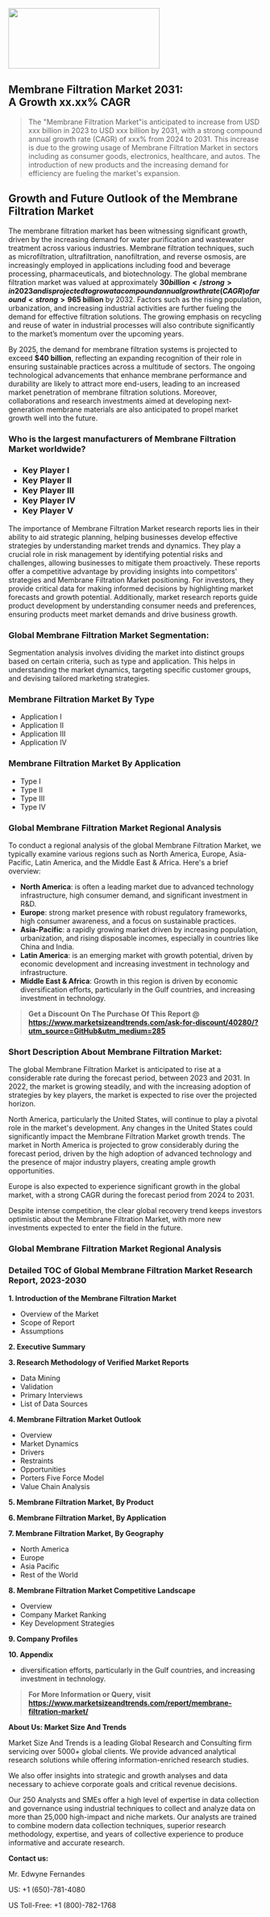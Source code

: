 <img src="https://100x100musica.es/wp-content/uploads/2024/12/Verified-Market-Reports-4-300x120.jpg" alt="" width="300" height="120" class="alignnone size-medium wp-image-100382" /><h2>Membrane Filtration Market 2031: A&nbsp;Growth&nbsp;xx.xx% CAGR</h2><blockquote id="" class="">The "Membrane Filtration Market"is anticipated to increase from USD xxx billion in 2023 to USD xxx billion by 2031, with a strong compound annual growth rate (CAGR) of xxx% from 2024 to 2031. This increase is due to the growing usage of Membrane Filtration Market in sectors including as consumer goods, electronics, healthcare, and autos. The introduction of new products and the increasing demand for efficiency are fueling the market's expansion.</blockquote><p><h2>Growth and Future Outlook of the Membrane Filtration Market</h2><p>The membrane filtration market has been witnessing significant growth, driven by the increasing demand for water purification and wastewater treatment across various industries. Membrane filtration techniques, such as microfiltration, ultrafiltration, nanofiltration, and reverse osmosis, are increasingly employed in applications including food and beverage processing, pharmaceuticals, and biotechnology. The global membrane filtration market was valued at approximately <strong>$30 billion</strong> in 2023 and is projected to grow at a compound annual growth rate (CAGR) of around <strong>9%</strong> from 2024 to 2032.</p><p>Several factors contribute to this robust growth trajectory. The increasing concerns regarding water scarcity and the need for sustainable water management solutions are prompting industries to adopt advanced filtration technologies. Furthermore, stringent regulatory requirements regarding water quality and the growing awareness of health benefits associated with clean water are expected to drive further market expansion. Innovations in membrane technology, aimed at enhancing efficiency and reducing costs, also play a critical role in propelling market growth.</p><p><strong></strong></p><p>In terms of market size forecasts, the membrane filtration market is expected to reach approximately <strong>$65 billion</strong> by 2032. Factors such as the rising population, urbanization, and increasing industrial activities are further fueling the demand for effective filtration solutions. The growing emphasis on recycling and reuse of water in industrial processes will also contribute significantly to the market’s momentum over the upcoming years.</p><p>By 2025, the demand for membrane filtration systems is projected to exceed <strong>$40 billion</strong>, reflecting an expanding recognition of their role in ensuring sustainable practices across a multitude of sectors. The ongoing technological advancements that enhance membrane performance and durability are likely to attract more end-users, leading to an increased market penetration of membrane filtration solutions. Moreover, collaborations and research investments aimed at developing next-generation membrane materials are also anticipated to propel market growth well into the future.</p></p><h3 id="" class="">Who is the largest manufacturers of&nbsp;Membrane Filtration Market worldwide?</h3><h3 class=""><p><ul><li>Key Player I </li><li> Key Player II </li><li> Key Player III </li><li> Key Player IV </li><li> Key Player V</li></ul></p></h3><p id="ember58" class="ember-view reader-text-block__paragraph">The importance of&nbsp;Membrane Filtration Market research reports lies in their ability to aid strategic planning, helping businesses develop effective strategies by understanding market trends and dynamics. They play a crucial role in risk management by identifying potential risks and challenges, allowing businesses to mitigate them proactively. These reports offer a competitive advantage by providing insights into competitors' strategies and Membrane Filtration Market positioning. For investors, they provide critical data for making informed decisions by highlighting market forecasts and growth potential. Additionally, market research reports guide product development by understanding consumer needs and preferences, ensuring products meet market demands and drive business growth.</p><h3 id="" class="">Global&nbsp;Membrane Filtration Market Segmentation:</h3><p id="" class="">Segmentation analysis involves dividing the market into distinct groups based on certain criteria, such as type and application. This helps in understanding the market dynamics, targeting specific customer groups, and devising tailored marketing strategies.</p><h3 id="" class="">Membrane Filtration Market&nbsp;By Type</h3><p><p><ul><li>Application I </li><li> Application II </li><li> Application III </li><li> Application IV</p></li></ul></p></p><h3 id="" class="">Membrane Filtration Market&nbsp;By Application</h3><p class=""><p><ul><li>Type I </li><li> Type II </li><li> Type III </li><li> Type IV</li></ul></p></p><h3 id="" class="">Global Membrane Filtration Market Regional Analysis</h3><p id="" class="">To conduct a regional analysis of the global Membrane Filtration Market, we typically examine various regions such as North America, Europe, Asia-Pacific, Latin America, and the Middle East &amp; Africa. Here's a brief overview:</p><ul><li><strong>North America</strong>: is often a leading market due to advanced technology infrastructure, high consumer demand, and significant investment in R&amp;D.</li><li><strong>Europe</strong>: strong market presence with robust regulatory frameworks, high consumer awareness, and a focus on sustainable practices.</li><li><strong>Asia-Pacific</strong>: a rapidly growing market driven by increasing population, urbanization, and rising disposable incomes, especially in countries like China and India.</li><li><strong>Latin America</strong>: is an emerging market with growth potential, driven by economic development and increasing investment in technology and infrastructure.</li><li><strong>Middle East &amp; Africa</strong>: Growth in this region is driven by economic diversification efforts, particularly in the Gulf countries, and increasing investment in technology.</li></ul><blockquote id="" class=""><strong>Get a Discount On The Purchase Of This Report @ <a href="https://www.marketsizeandtrends.com/download-sample/40280/?utm_source=GitHub&utm_medium=285" target="_blank">https://www.marketsizeandtrends.com/ask-for-discount/40280/?utm_source=GitHub&utm_medium=285</a></strong></blockquote><h3>Short Description About Membrane Filtration Market:</h3><p id="ember58" class="ember-view reader-text-block__paragraph">The global&nbsp;Membrane Filtration Market&nbsp;is anticipated to rise at a considerable rate during the forecast period, between 2023 and 2031. In 2022, the market is growing steadily, and with the increasing adoption of strategies by key players, the market is expected to rise over the projected horizon.</p><p id="ember59" class="ember-view reader-text-block__paragraph">North America, particularly the United States, will continue to play a pivotal role in the market's development. Any changes in the United States could significantly impact the&nbsp;Membrane Filtration Market&nbsp;growth trends. The market in North America is projected to grow considerably during the forecast period, driven by the high adoption of advanced technology and the presence of major industry players, creating ample growth opportunities.</p><p id="ember60" class="ember-view reader-text-block__paragraph">Europe is also expected to experience significant growth in the global market, with a strong CAGR during the forecast period from 2024 to 2031.</p><p id="ember61" class="ember-view reader-text-block__paragraph">Despite intense competition, the clear global recovery trend keeps investors optimistic about the&nbsp;Membrane Filtration Market, with more new investments expected to enter the field in the future.</p><h3 id="" class="">Global Membrane Filtration Market Regional Analysis</h3><h3 id="" class="">Detailed TOC of Global Membrane Filtration Market Research Report, 2023-2030</h3><p id="" class=""><strong>1. Introduction of the Membrane Filtration Market</strong></p><ul><li>Overview of the Market</li><li>Scope of Report</li><li>Assumptions</li></ul><p id="" class=""><strong>2. Executive Summary</strong></p><p id="" class=""><strong>3. Research Methodology of Verified Market Reports</strong></p><ul><li>Data Mining</li><li>Validation</li><li>Primary Interviews</li><li>List of Data Sources</li></ul><p id="" class=""><strong>4. Membrane Filtration Market Outlook</strong></p><ul><li>Overview</li><li>Market Dynamics</li><li>Drivers</li><li>Restraints</li><li>Opportunities</li><li>Porters Five Force Model</li><li>Value Chain Analysis</li></ul><p id="" class=""><strong>5. Membrane Filtration Market, By Product</strong></p><p id="" class=""><strong>6. Membrane Filtration Market, By Application</strong></p><p id="" class=""><strong>7. Membrane Filtration Market, By Geography</strong></p><ul><li>North America</li><li>Europe</li><li>Asia Pacific</li><li>Rest of the World</li></ul><p id="" class=""><strong>8. Membrane Filtration Market Competitive Landscape</strong></p><ul><li>Overview</li><li>Company Market Ranking</li><li>Key Development Strategies</li></ul><p id="" class=""><strong>9. Company Profiles</strong></p><p id="" class=""><strong>10. Appendix</strong></p><ul><li>diversification efforts, particularly in the Gulf countries, and increasing investment in technology.</li></ul><blockquote id="" class=""><strong>For More Information or Query, visit <strong><strong><a href="https://www.marketsizeandtrends.com/report/membrane-filtration-market/" target="_blank">https://www.marketsizeandtrends.com/report/membrane-filtration-market/</a></strong></strong></strong></blockquote><p id="" class=""><strong>About Us: Market Size And Trends</strong></p><p id="" class="">Market Size And Trends is a leading Global Research and Consulting firm servicing over 5000+ global clients. We provide advanced analytical research solutions while offering information-enriched research studies.</p><p id="" class="">We also offer insights into strategic and growth analyses and data necessary to achieve corporate goals and critical revenue decisions.</p><p id="" class="">Our 250 Analysts and SMEs offer a high level of expertise in data collection and governance using industrial techniques to collect and analyze data on more than 25,000 high-impact and niche markets. Our analysts are trained to combine modern data collection techniques, superior research methodology, expertise, and years of collective experience to produce informative and accurate research.</p><p id="" class=""><strong>Contact us:</strong></p><p id="" class="">Mr. Edwyne Fernandes</p><p id="" class="">US: +1 (650)-781-4080</p><p id="" class="">US Toll-Free: +1 (800)-782-1768</p>
